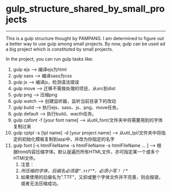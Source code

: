 # gulp_structure_shared_by_small_projects
---
This is a gulp structure thought by PAMPANG. I am determined to figure out a better way to use gulp among small projects. By now, gulp can be used ad a big project which is constituted by small projects.

In the project, you can run gulp tasks like:

1. gulp ejs --> 编译ejs为html
1. gulp sass --> 编译sass为css
1. gulp js --> 编译js，检测语法错误
1. gulp move --> 迁移不需做处理的项目，从src到dist
1. gulp png --> 压缩png
1. gulp watch --> 创建监听器，监听当前目录下的改动
1. gulp build --> 执行ejs、sass、js、png、move任务。
1. gulp default --> 执行build、wacth任务。 
1. gulp cpfont -f [your font name] --> 从util_font/文件夹中将需要用到的字体复制过来
1. gulp cptpl -s [tpl name] -d [your project name]  --> 从util_tpl/文件夹中将指定的初始化模板复制到app中，并改为你指定的名字
1. gulp font [-s htmlFileName -s htmlFileName -s htmlFileName ... ] --> 根据html内容压缩字体。默认是遍历所有HTML文件，亦可指定某一个或多个HTMl文件。
	1. 注意：
	2. **所压缩的字体，后缀名必须是*`“.ttf”`*，必须小写！！**
	3. 如果使用的后缀名为".TTF"，又抑或整个字体文件并不完善，则会报错，或者无法压缩成功。